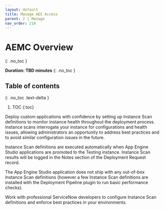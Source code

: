 ```yaml
---
layout: default
title: Manage AES Access
parent: 2 | Manage
nav_order: 210
---
```


# AEMC Overview
{: .no_toc }

**Duration: TBD minutes**
{: .no_toc }

## Table of contents
{: .no_toc .text-delta }

1. TOC
{:toc}


Deploy custom applications with confidence by setting up Instance Scan definitions to monitor instance health throughout the deployment process. Instance scans interrogate your instance for configurations and health issues, allowing administrators an opportunity to address best practices and to avoid 
similar configuration issues in the future.

Instance Scan definitions are executed automatically when App Engine Studio applications are promoted to the Testing instance. Instance Scan results will be 
logged in the Notes section of the Deployment Request record.

The App Engine Studio application does not ship with any out-of-box Instance Scan definitions (however a few Instance Scan definitions are installed with the 
Deployment Pipeline plugin to run basic performance checks). 

Work with professional ServiceNow developers to configure Instance Scan definitions and enforce best practices in your environments.
